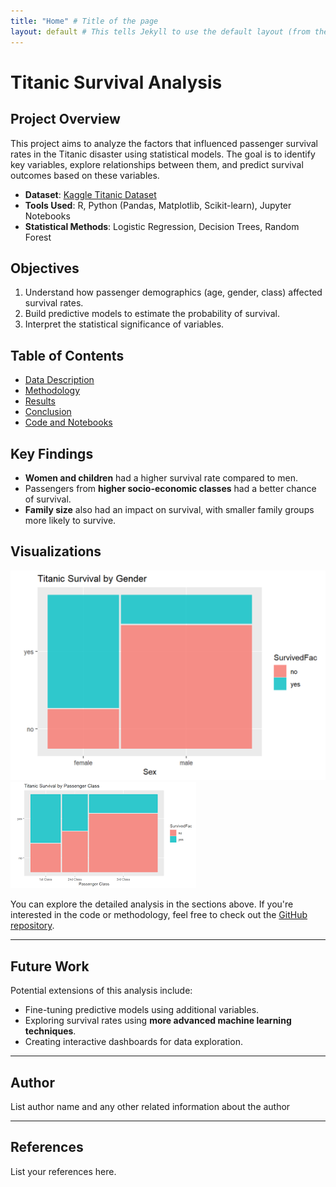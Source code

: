 ```yaml
---
title: "Home" # Title of the page
layout: default # This tells Jekyll to use the default layout (from the theme)
---
```

# Titanic Survival Analysis

## Project Overview

This project aims to analyze the factors that influenced passenger survival rates in the Titanic disaster using statistical models. The goal is to identify key variables, explore relationships between them, and predict survival outcomes based on these variables.

- **Dataset**: [Kaggle Titanic Dataset](https://www.kaggle.com/c/titanic/data)
- **Tools Used**: R, Python (Pandas, Matplotlib, Scikit-learn), Jupyter Notebooks
- **Statistical Methods**: Logistic Regression, Decision Trees, Random Forest

## Objectives

1. Understand how passenger demographics (age, gender, class) affected survival rates.
2. Build predictive models to estimate the probability of survival.
3. Interpret the statistical significance of variables.

## Table of Contents

- [Data Description](data.md)
- [Methodology](methodology.md)
- [Results](results.md)
- [Conclusion](conclusions.md)
- [Code and Notebooks](https://xizhen-cai.github.io/sample_project/)

## Key Findings

- **Women and children** had a higher survival rate compared to men.
- Passengers from **higher socio-economic classes** had a better chance of survival.
- **Family size** also had an impact on survival, with smaller family groups more likely to survive.

## Visualizations

![Survival Rate by Gender](images/Survival_by_gender.png)
![Survival Rate by Class](images/Survival_by_class.png)

You can explore the detailed analysis in the sections above. If you're interested in the code or methodology, feel free to check out the [GitHub repository](https://github.com/username/titanic-analysis).

---

## Future Work

Potential extensions of this analysis include:
- Fine-tuning predictive models using additional variables.
- Exploring survival rates using **more advanced machine learning techniques**.
- Creating interactive dashboards for data exploration.

---

## Author

List author name and any other related information about the author 

---

## References 

List your references here.

